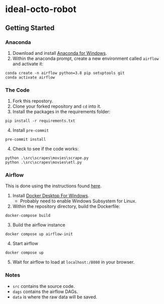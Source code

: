 # ideal-octo-robot

## Getting Started

### Anaconda
1. Download and install [Anaconda for Windows](https://www.anaconda.com/download).
2. Within the anaconda prompt, create a new environment called `airflow` and activate it:
```
conda create -n airflow python=3.8 pip setuptools git
conda activate airflow
```

### The Code
1. Fork this repostory.
2. Clone your forked repository and `cd` into it.
3. Install the packages in the requirements folder:
```
pip install -r requirements.txt
```
4. Install `pre-commit`
```
pre-commit install
```
4. Check to see if the code works:
```
python .\src\scrapes\movies\scrape.py
python .\src\scrapes\movies\etl.py
```

### Airflow
This is done using the instructions found [here](https://airflow.apache.org/docs/apache-airflow/stable/howto/docker-compose/index.html).
1. Install [Docker Desktop For Windows](https://www.docker.com/products/docker-desktop/).
    - Probably need to enable Windows Subsystem for Linux.
2. Within the repository directory, build the Dockerfile:
```
docker-compose build
```
3. Build the airflow instance
```
docker compose up airflow-init
```
4. Start airflow
```
docker compose up
```
5. Wait for airflow to load at `localhost:/8080` in your browser.

### Notes
- `src` contains the source code.
- `dags` contains the airflow DAGs.
- `data` is where the raw data will be saved.
